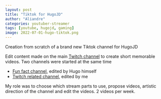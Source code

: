 ```yaml
---
layout: post
title: "Tiktok for HugoJD"
author: "Aliandre"
categories: youtuber-streamer
tags: [youtube, hugojd, gaming]
image: 2022-07-01-hugo-tiktok.png
---
```


Creation from scratch of a brand new Tiktok channel for HugoJD

Edit content made on the main [Twitch channel](https://www.twitch.tv/hugojd_) to create short memorable videos. Two channels were started at the same time
- [Fun fact channel](https://www.tiktok.com/@hugojd_?lang=fr), edited by Hugo himself
- [Twitch related channel](https://www.tiktok.com/@hugojdstream?lang=fr), edited by me

My role was to choose which stream parts to use, propose videos, artistic direction of the channel and edit the videos. 2 videos per week.
